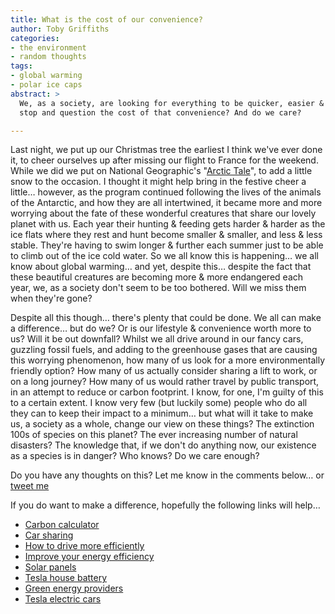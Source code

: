 ```yaml
---
title: What is the cost of our convenience?
author: Toby Griffiths
categories:
- the environment
- random thoughts
tags:
- global warming
- polar ice caps
abstract: >
  We, as a society, are looking for everything to be quicker, easier & more convenient these day, but how many of us 
  stop and question the cost of that convenience? And do we care?

---
```

Last night, we put up our Christmas tree the earliest I think we've ever done it, to cheer ourselves up after missing 
our flight to France for the weekend. While we did we put on National Geographic's "[Arctic Tale](https://www.netflix.com/title/70073731)", to add a little 
snow to the occasion. I thought it might help bring in the festive cheer a little… however, as the program continued 
following the lives of the animals of the Antarctic, and how they are all intertwined, it became more and more worrying 
about the fate of these wonderful creatures that share our lovely planet with us. Each year their hunting & feeding gets 
harder & harder as the ice flats where they rest and hunt become smaller & smaller, and less & less stable. They're 
having to swim longer & further each summer just to be able to climb out of the ice cold water.
So we all know this is happening… we all know about global warming… and yet, despite this… despite the fact that these 
beautiful creatures are becoming more & more endangered each year, we, as a society don't seem to be too bothered. Will 
we miss them when they're gone?

Despite all this though… there's plenty that could be done. We all can make a difference… but do we? Or is our lifestyle 
& convenience worth more to us? Will it be out downfall? Whilst we all drive around in our fancy cars, guzzling fossil 
fuels, and adding to the greenhouse gases that are causing this worrying phenomenon, how many of us look for a more 
environmentally friendly option? How many of us actually consider sharing a lift to work, or on a long journey? How many 
of us would rather travel by public transport, in an attempt to reduce or carbon footprint. I know, for one, I'm guilty 
of this to a certain extent. I know very few (but luckily some) people who do all they can to keep their impact to a 
minimum… but what will it take to make us, a society as a whole, change our view on these things? The extinction 100s of 
species on this planet? The ever increasing number of natural disasters? The knowledge that, if we don't do anything 
now, our existence as a species is in danger? Who knows? Do we care enough?

Do you have any thoughts on this?  Let me know in the comments below… or [tweet me](https://twitter.com/ToG)

If you do want to make a difference, hopefully the following links will help…

* [Carbon calculator](http://footprint.wwf.org.uk/)
* [Car sharing](https://liftshare.com/uk)
* [How to drive more efficiently](http://www.energysavingtrust.org.uk/travel/driving-advice)
* [Improve your energy efficiency](https://carbonfund.org/reduce/)
* [Solar panels](http://www.which.co.uk/reviews/solar-panels/article/guides)
* [Tesla house battery](https://www.tesla.com/powerwall)
* [Green energy providers](https://www.ovoenergy.com/)
* [Tesla electric cars](https://www.tesla.com/)
